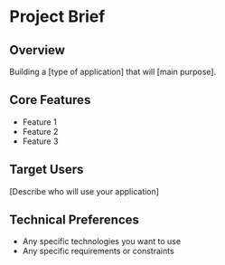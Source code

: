 # Project Brief

## Overview
Building a [type of application] that will [main purpose].

## Core Features
- Feature 1
- Feature 2
- Feature 3

## Target Users
[Describe who will use your application]

## Technical Preferences
- Any specific technologies you want to use
- Any specific requirements or constraints


